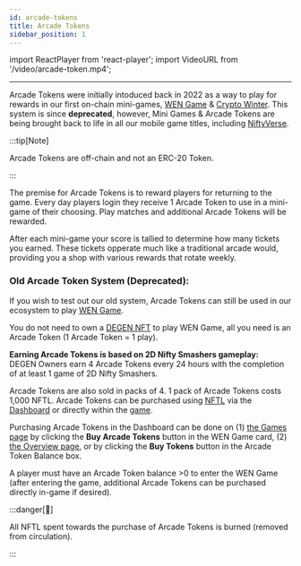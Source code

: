 ```yaml
---
id: arcade-tokens
title: Arcade Tokens
sidebar_position: 1
---
```


import ReactPlayer from 'react-player';
import VideoURL from '/video/arcade-token.mp4';

<ReactPlayer playing controls url={VideoURL} width="100%" />

---

Arcade Tokens were initially intoduced back in 2022 as a way to play for rewards in our first on-chain mini-games, [WEN Game](./wen-game) & [Crypto Winter](./crypto-winter). This system is since **deprecated**, however, Mini Games & Arcade Tokens are being brought back to life in all our mobile game titles, including [NiftyVerse](/docs/overview/games/NiftyVerse).

:::tip[Note]

Arcade Tokens are off-chain and not an ERC-20 Token.

:::

The premise for Arcade Tokens is to reward players for returning to the game. Every day players login they receive 1 Arcade Token to use in a mini-game of their choosing. Play matches and additional Arcade Tokens will be rewarded.

After each mini-game your score is tallied to determine how many tickets you earned. These tickets opperate much like a traditional arcade would, providing you a shop with various rewards that rotate weekly.

### Old Arcade Token System (Deprecated):

If you wish to test out our old system, Arcade Tokens can still be used in our ecosystem to play [WEN Game](./wen-game).

You do not need to own a [DEGEN NFT](/docs/overview/nfts/degens/about) to play WEN Game, all you need is an Arcade Token (1 Arcade Token = 1 play).

**Earning Arcade Tokens is based on 2D Nifty Smashers gameplay:**  
DEGEN Owners earn 4 Arcade Tokens every 24 hours with the completion of at least 1 game of 2D Nifty Smashers.

Arcade Tokens are also sold in packs of 4. 1 pack of Arcade Tokens costs 1,000 NFTL. Arcade Tokens can be purchased using [NFTL](https://www.coingecko.com/en/coins/nifty-league) via the [Dashboard](https://app.niftyleague.com/) or directly within the [game](https://app.niftyleague.com/games/wen-game).

Purchasing Arcade Tokens in the Dashboard can be done on (1) [the Games page](https://niftyleague-app.vercel.app/games) by clicking the **Buy Arcade Tokens** button in the WEN Game card, (2) [the Overview page](https://app.niftyleague.com/dashboard), or by clicking the **Buy Tokens** button in the Arcade Token Balance box.

A player must have an Arcade Token balance >0 to enter the WEN Game (after entering the game, additional Arcade Tokens can be purchased directly in-game if desired).

:::danger[👀]

All NFTL spent towards the purchase of Arcade Tokens is burned (removed from circulation).

:::
